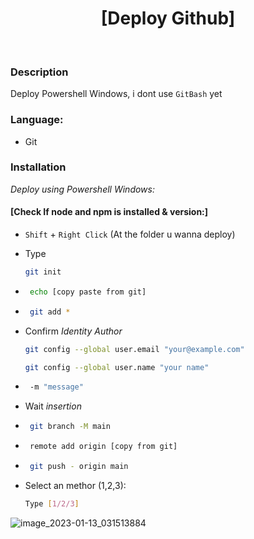 <h1 align="center"> [Deploy Github] </h1> <br>



### Description

Deploy Powershell Windows, i dont use `GitBash` yet


### Language:

* Git
  
### Installation

_Deploy using Powershell Windows:_

#### [Check If node and npm is installed & version:]
* `Shift` + `Right Click` (At the folder u wanna deploy)
* Type
   ```sh
   git init
   ```
* ```sh
   echo [copy paste from git]
   ```
* ```sh
   git add *
   ```
* Confirm _Identity Author_
   ```sh
   git config --global user.email "your@example.com"
   ```
   ```sh
   git config --global user.name "your name"
   ```
* ```sh
   -m "message"
   ```
* Wait _insertion_
* ```sh
   git branch -M main
   ```
* ```sh
   remote add origin [copy from git]
   ```
   
* ```sh
   git push - origin main
   ```
* Select an methor (1,2,3):
   ```sh
   Type [1/2/3]
   ```
![image_2023-01-13_031513884](https://user-images.githubusercontent.com/98069681/212171313-f269b094-2b9c-434f-ac0e-9a8743359a0f.png)
